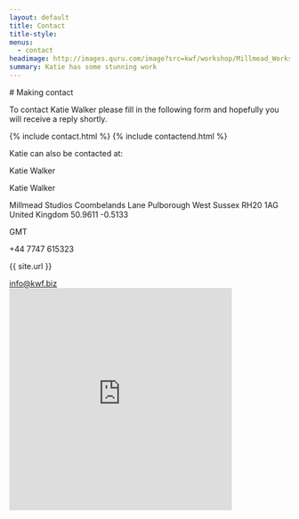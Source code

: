 ```yaml
---
layout: default
title: Contact
title-style: 
menus:
  - contact
headimage: http://images.quru.com/image?src=kwf/workshop/Millmead_Workshop_Katie_Walker_Furniture_S_FL_orig.jpg
summary: Katie has some stunning work
---
```


<div class="post contact" markdown="1">
# Making contact

To contact Katie Walker please fill in the following form and hopefully you will receive a reply shortly.

<div id="contact_form">
{% include contact.html %}
  <input name="Type" value="Contact" type="hidden">
{% include contactend.html %}
</div>

Katie can also be contacted at:

<div id="contact-card-map">

<div class="h-card vcard">
<p class="p-name fn hidden">Katie Walker</p>
  <p class="name">
  <span class="p-given-name given-name">Katie</span> 
  <span class="p-family-name family-name">Walker</span>
  </p>
  <p class="p-adr h-adr adr">
  <span class="p-street-address street-address">Millmead Studios</span>
  <span class="p-extended-address">Coombelands Lane</span>
  <span class="p-locality locality">Pulborough</span>
  <span class="p-region region">West Sussex</span>
  <span class="p-postal-code postal-code">RH20 1AG</span>
  <span class="p-country-name country-name">United Kingdom</span>
  <data class="p-latitude">50.9611</data>
  <data class="p-longuitude">-0.5133</data>
  </p>
  <data class="p-tz" value="-0000">GMT</data>
  <p class="p-tel tel">+44 7747 615323</p>
<p class="u-url url">{{ site.url }}</p>
<a class="u-email email" href="mailto:info@kwf.biz">info@kwf.biz</a>
</div>

<div id="map">
<iframe
  width="400"
  height="400"
  frameborder="0" style="border:0"
src="https://www.google.co.uk/maps/embed/v1/place?key=AIzaSyBd9ss5jZBJbxjqtqdup1C6d4euTR_1TFw &q=Millmead+Coombelands+Lane+Pulborough+RH20%201AG&attribution_source={{ site.url }}{{ page.url }}&attribution_web_url={{ site.url }}">
</iframe>
</div>

</div>

</div>
